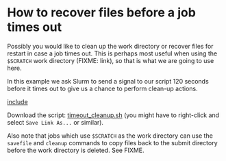 # How to recover files before a job times out

Possibly you would like to clean up the work directory or recover
files for restart in case a job times out.  This is perhaps most
useful when using the `$SCRATCH` work directory (FIXME: link), so that
is what we are going to use here.

In this example we ask Slurm to send a signal to our script 120
seconds before it times out to give us a chance to perform clean-up
actions.

[include](files/timeout_cleanup.sh)

Download the script: <a
href="files/timeout_cleanup.sh">timeout_cleanup.sh</a> (you might have
to right-click and select `Save Link As...` or similar).

Also note that jobs which use `$SCRATCH` as the work directory can use
the `savefile` and `cleanup` commands to copy files back to the submit
directory before the work directory is deleted.  See FIXME.
